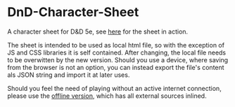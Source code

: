 # DnD-Character-Sheet

A character sheet for D&amp;D 5e, see [here](https://neunzehnhundert97.github.io/DnD-Character-Sheet/Sheet_online.html) for the sheet in action.

The sheet is intended to be used as local html file, so with the exception of JS and CSS libraries it is self contained. After changing, the local file needs to be overwitten by the new version. Should you use a device, where saving from the browser is not an option, you can instead export the file's content als JSON string and import it at later uses.

Should you feel the need of playing without an active internet connection, please use the [offline version](https://neunzehnhundert97.github.io/DnD-Character-Sheet/Sheet_online.html), which has all external sources inlined.

